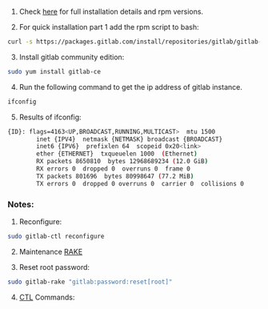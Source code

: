 1. Check [here](https://packages.gitlab.com/gitlab/gitlab-ce/install#bash-rpm) for full installation details and rpm versions.

2. For quick installation part 1 add the rpm script to bash:
```bash
curl -s https://packages.gitlab.com/install/repositories/gitlab/gitlab-ce/script.rpm.sh | sudo bash
```

3. Install gitlab community edition:
```bash
sudo yum install gitlab-ce
```

4. Run the following command to get the ip address of gitlab instance.
```bash
ifconfig
```

5. Results of ifconfig:
```bash
{ID}: flags=4163<UP,BROADCAST,RUNNING,MULTICAST>  mtu 1500
        inet {IPV4}  netmask {NETMASK} broadcast {BROADCAST}
        inet6 {IPV6}  prefixlen 64  scopeid 0x20<link>
        ether {ETHERNET}  txqueuelen 1000  (Ethernet)
        RX packets 8650810  bytes 12968689234 (12.0 GiB)
        RX errors 0  dropped 0  overruns 0  frame 0
        TX packets 801696  bytes 80998647 (77.2 MiB)
        TX errors 0  dropped 0 overruns 0  carrier 0  collisions 0
```

### Notes:
1. Reconfigure:
```bash
sudo gitlab-ctl reconfigure
```

2. Maintenance [RAKE](https://docs.gitlab.com/ee/administration/raketasks/maintenance.html)

3. Reset root password:
```bash
sudo gitlab-rake "gitlab:password:reset[root]"
```

4. [CTL](https://linuxcommandlibrary.com/man/gitlab-ctl) Commands:
